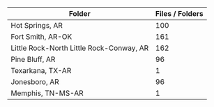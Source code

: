 | Folder                                   |   Files / Folders |
|------------------------------------------|-------------------|
| Hot Springs, AR                          |               100 |
| Fort Smith, AR-OK                        |               161 |
| Little Rock-North Little Rock-Conway, AR |               162 |
| Pine Bluff, AR                           |                96 |
| Texarkana, TX-AR                         |                 1 |
| Jonesboro, AR                            |                96 |
| Memphis, TN-MS-AR                        |                 1 |